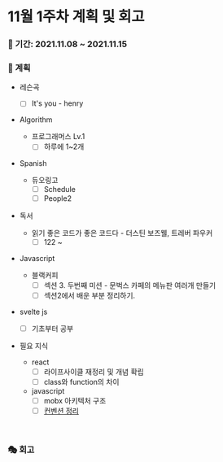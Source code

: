 # 11월 1주차 계획 및 회고

### 📆 기간: 2021.11.08 ~ 2021.11.15

### 📑 계획

- 레슨곡

  - [ ] It's you - henry
- Algorithm

  - 프로그래머스 Lv.1
    - [ ] 하루에 1~2개
- Spanish
  - 듀오링고
    - [ ] Schedule
    - [ ] People2
- 독서
  - 읽기 좋은 코드가 좋은 코드다 - 더스틴 보즈웰, 트레버 파우커
    - [ ] 122 ~
- Javascript
  - 블랙커피
    - [ ] 섹션 3. 두번째 미션 - 문벅스 카페의 메뉴판 여러개 만들기
    - [ ] 섹션2에서 배운 부분 정리하기.
- svelte js
  - [ ] 기초부터 공부
- 필요 지식
  - react
    - [ ] 라이프사이클 재정리 및 개념 확립
    - [ ] class와 function의 차이
  - javascript
    - [ ] mobx 아키텍처 구조
    - [ ] [컨벤션 정리](https://angelplayer.tistory.com/111)

<br/>

### 🎭 회고

